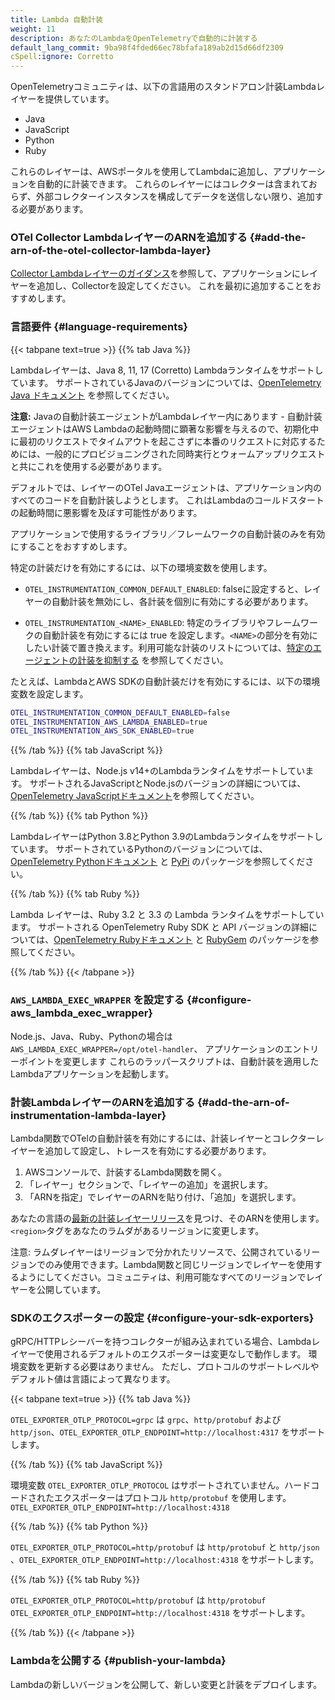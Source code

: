 ```yaml
---
title: Lambda 自動計装
weight: 11
description: あなたのLambdaをOpenTelemetryで自動的に計装する
default_lang_commit: 9ba98f4fded66ec78bfafa189ab2d15d66df2309
cSpell:ignore: Corretto
---
```


OpenTelemetryコミュニティは、以下の言語用のスタンドアロン計装Lambdaレイヤーを提供しています。

- Java
- JavaScript
- Python
- Ruby

これらのレイヤーは、AWSポータルを使用してLambdaに追加し、アプリケーションを自動的に計装できます。
これらのレイヤーにはコレクターは含まれておらず、外部コレクターインスタンスを構成してデータを送信しない限り、追加する必要があります。

### OTel Collector LambdaレイヤーのARNを追加する {#add-the-arn-of-the-otel-collector-lambda-layer}

[Collector Lambdaレイヤーのガイダンス](../lambda-collector/)を参照して、アプリケーションにレイヤーを追加し、Collectorを設定してください。
これを最初に追加することをおすすめします。

### 言語要件 {#language-requirements}

{{< tabpane text=true >}} {{% tab Java %}}

Lambdaレイヤーは、Java 8, 11, 17 (Corretto) Lambdaランタイムをサポートしています。
サポートされているJavaのバージョンについては、[OpenTelemetry Java ドキュメント](/docs/languages/java/) を参照してください。

**注意:** Javaの自動計装エージェントがLambdaレイヤー内にあります - 自動計装エージェントはAWS Lambdaの起動時間に顕著な影響を与えるので、初期化中に最初のリクエストでタイムアウトを起こさずに本番のリクエストに対応するためには、一般的にプロビジョニングされた同時実行とウォームアップリクエストと共にこれを使用する必要があります。

デフォルトでは、レイヤーのOTel Javaエージェントは、アプリケーション内のすべてのコードを自動計装しようとします。
これはLambdaのコールドスタートの起動時間に悪影響を及ぼす可能性があります。

アプリケーションで使用するライブラリ／フレームワークの自動計装のみを有効にすることをおすすめします。

特定の計装だけを有効にするには、以下の環境変数を使用します。

- `OTEL_INSTRUMENTATION_COMMON_DEFAULT_ENABLED`: falseに設定すると、レイヤーの自動計装を無効にし、各計装を個別に有効にする必要があります。
- `OTEL_INSTRUMENTATION_<NAME>_ENABLED`: 特定のライブラリやフレームワークの自動計装を有効にするには true を設定します。`<NAME>`の部分を有効にしたい計装で置き換えます。利用可能な計装のリストについては、[特定のエージェントの計装を抑制する][1] を参照してください。

  [1]: /docs/zero-code/java/agent/disable/#suppressing-specific-agent-instrumentation

たとえば、LambdaとAWS SDKの自動計装だけを有効にするには、以下の環境変数を設定します。

```sh
OTEL_INSTRUMENTATION_COMMON_DEFAULT_ENABLED=false
OTEL_INSTRUMENTATION_AWS_LAMBDA_ENABLED=true
OTEL_INSTRUMENTATION_AWS_SDK_ENABLED=true
```

{{% /tab %}} {{% tab JavaScript %}}

Lambdaレイヤーは、Node.js v14+のLambdaランタイムをサポートしています。
サポートされるJavaScriptとNode.jsのバージョンの詳細については、[OpenTelemetry JavaScriptドキュメント](https://github.com/open-telemetry/opentelemetry-js)を参照してください。

{{% /tab %}} {{% tab Python %}}

LambdaレイヤーはPython 3.8とPython 3.9のLambdaランタイムをサポートしています。
サポートされているPythonのバージョンについては、[OpenTelemetry Pythonドキュメント](https://github.com/open-telemetry/opentelemetry-python/blob/main/README.md#supported-runtimes) と [PyPi](https://pypi.org/project/opentelemetry-api/) のパッケージを参照してください。

{{% /tab %}} {{% tab Ruby %}}

Lambda レイヤーは、Ruby 3.2 と 3.3 の Lambda ランタイムをサポートしています。
サポートされる OpenTelemetry Ruby SDK と API バージョンの詳細については、[OpenTelemetry Rubyドキュメント](https://github.com/open-telemetry/opentelemetry-ruby/blob/main/README.md#compatibility) と [RubyGem](https://rubygems.org/search?query=opentelemetry) のパッケージを参照してください。

{{% /tab %}} {{< /tabpane >}}

### `AWS_LAMBDA_EXEC_WRAPPER` を設定する {#configure-aws_lambda_exec_wrapper}

Node.js、Java、Ruby、Pythonの場合は `AWS_LAMBDA_EXEC_WRAPPER=/opt/otel-handler`、
アプリケーションのエントリーポイントを変更します
これらのラッパースクリプトは、自動計装を適用したLambdaアプリケーションを起動します。

### 計装LambdaレイヤーのARNを追加する {#add-the-arn-of-instrumentation-lambda-layer}

Lambda関数でOTelの自動計装を有効にするには、計装レイヤーとコレクターレイヤーを追加して設定し、トレースを有効にする必要があります。

1. AWSコンソールで、計装するLambda関数を開く。
2. 「レイヤー」セクションで、「レイヤーの追加」を選択します。
3. 「ARNを指定」でレイヤーのARNを貼り付け、「追加」を選択します。

あなたの言語の[最新の計装レイヤーリリース](https://github.com/open-telemetry/opentelemetry-lambda/releases)を見つけ、そのARNを使用します。
`<region>`タグをあなたのラムダがあるリージョンに変更します。

注意: ラムダレイヤーはリージョンで分かれたリソースで、公開されているリージョンでのみ使用できます。Lambda関数と同じリージョンでレイヤーを使用するようにしてください。コミュニティは、利用可能なすべてのリージョンでレイヤーを公開しています。

### SDKのエクスポーターの設定 {#configure-your-sdk-exporters}

gRPC/HTTPレシーバーを持つコレクターが組み込まれている場合、Lambdaレイヤーで使用されるデフォルトのエクスポーターは変更なしで動作します。
環境変数を更新する必要はありません。
ただし、プロトコルのサポートレベルやデフォルト値は言語によって異なります。

{{< tabpane text=true >}} {{% tab Java %}}

`OTEL_EXPORTER_OTLP_PROTOCOL=grpc` は `grpc`、`http/protobuf` および `http/json`、`OTEL_EXPORTER_OTLP_ENDPOINT=http://localhost:4317` をサポートします。

{{% /tab %}} {{% tab JavaScript %}}

環境変数 `OTEL_EXPORTER_OTLP_PROTOCOL` はサポートされていません。ハードコードされたエクスポーターはプロトコル `http/protobuf` を使用します。`OTEL_EXPORTER_OTLP_ENDPOINT=http://localhost:4318`

{{% /tab %}} {{% tab Python %}}

`OTEL_EXPORTER_OTLP_PROTOCOL=http/protobuf` は `http/protobuf` と `http/json` 、`OTEL_EXPORTER_OTLP_ENDPOINT=http://localhost:4318` をサポートします。

{{% /tab %}} {{% tab Ruby %}}

`OTEL_EXPORTER_OTLP_PROTOCOL=http/protobuf` は `http/protobuf` `OTEL_EXPORTER_OTLP_ENDPOINT=http://localhost:4318` をサポートします。

{{% /tab %}} {{< /tabpane >}}

### Lambdaを公開する {#publish-your-lambda}

Lambdaの新しいバージョンを公開して、新しい変更と計装をデプロイします。
